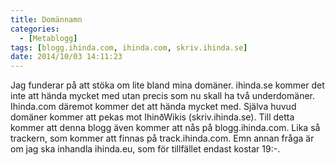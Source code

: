 ```yaml
---
title: Domännamn
categories:
  - [Metablogg]
tags: [blogg.ihinda.com, ihinda.com, skriv.ihinda.se]
date: 2014/10/03 14:11:23
---
```

Jag funderar på att stöka om lite bland mina domäner. ihinda.se kommer det inte att hända mycket med utan precis som nu skall ha två underdomäner. Ihinda.com däremot kommer det att hända mycket med. Själva huvud domäner kommer att pekas mot IhinðWikis (skriv.ihinda.se). Till detta kommer att denna blogg även kommer att nås på blogg.ihinda.com. Lika så trackern, som kommer att finnas på track.ihinda.com. Emn annan fråga är om jag ska inhandla ihinda.eu, som för tillfället endast kostar 19:-.
